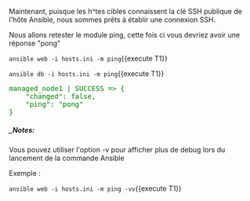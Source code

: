 

Maintenant, puisque les h^tes cibles connaissent la clé SSH publique de l'hôte Ansible, nous sommes prêts à établir une connexion SSH.

Nous allons retester le module ping, cette fois ci vous devriez avoir une réponse "pong"

`ansible web -i hosts.ini -m ping`{{execute T1}}

`ansible db -i hosts.ini -m ping`{{execute T1}}

<pre style="color: green">
managed_node1 | SUCCESS => {
    "changed": false,
    "ping": "pong"
}
</pre>


##### _Notes:

Vous pouvez utiliser l'option -v pour afficher plus de debug lors du lancement de la commande Ansible

Exemple :

`ansible web -i hosts.ini -m ping -vv`{{execute T1}}

